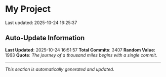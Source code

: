 # My Project


Last updated: 2025-10-24 16:25:37






















































































































































































































































































































































































































































































































































































































































































































































































































































































































































































































































































































































































































































































































































































































































































































































































































































































































































































































































































































































































































































































































































































































































































































































































































































































































































































































































































































































































































































































































































































































































































































































































































































































































































































































































































































































































































































































































































































































































































































































## Auto-Update Information

**Last Updated:** 2025-10-24 16:51:57
**Total Commits:** 3407
**Random Value:** 1963
**Quote:** _The journey of a thousand miles begins with a single commit._

---
_This section is automatically generated and updated._